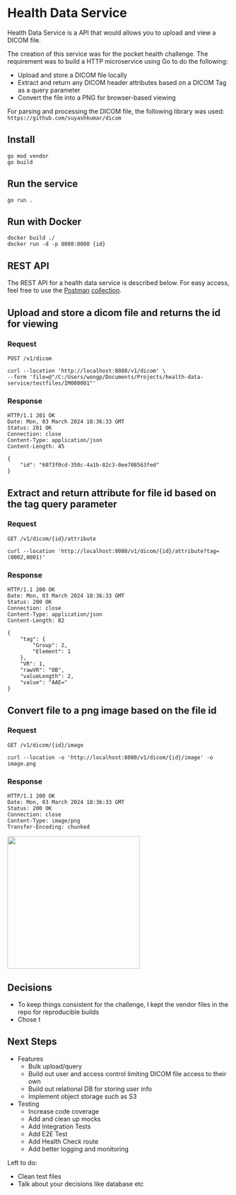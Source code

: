 # Health Data Service

Health Data Service is a API that would allows you to upload and view a DICOM file.

The creation of this service was for the pocket health challenge. The requirement was to build a HTTP microservice using Go to do the following:
- Upload and store a DICOM file locally
- Extract and return any DICOM header attributes based on a DICOM Tag as a query parameter
- Convert the file into a PNG for browser-based viewing

For parsing and processing the DICOM file, the following library was used: `https://github.com/suyashkumar/dicom`

## Install

    go mod vendor
    go build

## Run the service

    go run .

## Run with Docker

    docker build ./
    docker run -d -p 8080:8080 {id}

## REST API
The REST API for a health data service is described below. For easy access, feel free to use the [Postman](https://www.postman.com/) [collection](https://github.com/wongpatrick/health-data-service/blob/main/Health-Data-Service.postman_collection.json). 

## Upload and store a dicom file and returns the id for viewing
### Request
```POST /v1/dicom ```

    curl --location 'http://localhost:8080/v1/dicom' \
    --form 'file=@"/C:/Users/wongp/Documents/Projects/health-data-service/testfiles/IM000001"'

### Response

    HTTP/1.1 201 OK
    Date: Mon, 03 March 2024 18:36:33 GMT
    Status: 201 OK
    Connection: close
    Content-Type: application/json
    Content-Length: 45

    {
        "id": "6073f0cd-350c-4a1b-82c3-0ee708563fed"
    }


## Extract and return attribute for file id based on the tag query parameter
### Request
```GET /v1/dicom/{id}/attribute ```

    curl --location 'http://localhost:8080/v1/dicom/{id}/attribute?tag=(0002,0001)'

### Response

    HTTP/1.1 200 OK
    Date: Mon, 03 March 2024 18:36:33 GMT
    Status: 200 OK
    Connection: close
    Content-Type: application/json
    Content-Length: 82

    {
        "tag": {
            "Group": 2,
            "Element": 1
        },
        "VR": 1,
        "rawVR": "OB",
        "valueLength": 2,
        "value": "AAE="
    }

## Convert file to a png image based on the file id
### Request
```GET /v1/dicom/{id}/image ```

    curl --location -o 'http://localhost:8080/v1/dicom/{id}/image' -o image.png

### Response

    HTTP/1.1 200 OK
    Date: Mon, 03 March 2024 18:36:33 GMT
    Status: 200 OK
    Connection: close
    Content-Type: image/png
    Transfer-Encoding: chunked

<img src="https://github.com/wongpatrick/health-data-service/blob/main/testfiles/testimage.png?raw=true" alt="" width="300">


## Decisions
- To keep things consistent for the challenge, I kept the vendor files in the repo for reproducible builds
- Chose t

## Next Steps
- Features
    - Bulk upload/query
    - Build out user and access control limiting DICOM file access to their own
    - Build out relational DB for storing user info
    - Implement object storage such as S3
- Testing
    - Increase code coverage
    - Add and clean up mocks
    - Add Integration Tests
    - Add E2E Test
    - Add Health Check route
    - Add better logging and monitoring


Left to do: 
- Clean test files
- Talk about your decisions like database etc